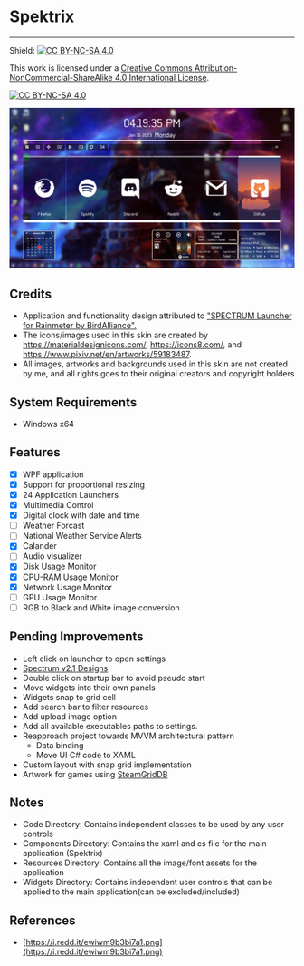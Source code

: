 # Spektrix
---

Shield: [![CC BY-NC-SA 4.0][cc-by-nc-sa-shield]][cc-by-nc-sa]

This work is licensed under a
[Creative Commons Attribution-NonCommercial-ShareAlike 4.0 International License][cc-by-nc-sa].

[![CC BY-NC-SA 4.0][cc-by-nc-sa-image]][cc-by-nc-sa]

[cc-by-nc-sa]: http://creativecommons.org/licenses/by-nc-sa/4.0/
[cc-by-nc-sa-image]: https://licensebuttons.net/l/by-nc-sa/4.0/88x31.png
[cc-by-nc-sa-shield]: https://img.shields.io/badge/License-CC%20BY--NC--SA%204.0-lightgrey.svg

![](https://github.com/josh-truong/Spektrix/blob/main/demo.png)

## Credits
 - Application and functionality design attributed to ["SPECTRUM Launcher for Rainmeter by BirdAlliance".](https://www.deviantart.com/birdalliance/art/SPECTRUM-Launcher-v3-for-Rainmeter-762183493)
 - The icons/images used in this skin are created by https://materialdesignicons.com/, https://icons8.com/, and https://www.pixiv.net/en/artworks/59183487.
 - All images, artworks and backgrounds used in this skin are not created by me, and all rights goes to their original creators and copyright holders

## System Requirements
- Windows x64

## Features
 - [x] WPF application
 - [x] Support for proportional resizing
 - [x] 24 Application Launchers
 - [x] Multimedia Control
 - [x] Digital clock with date and time
 - [ ] Weather Forcast
 - [ ] National Weather Service Alerts
 - [x] Calander
 - [ ] Audio visualizer
 - [x] Disk Usage Monitor
 - [x] CPU-RAM Usage Monitor
 - [x] Network Usage Monitor
 - [ ] GPU Usage Monitor
 - [ ] RGB to Black and White image conversion
 
## Pending Improvements
 - Left click on launcher to open settings
 - [Spectrum v2.1 Designs](https://www.deviantart.com/birdalliance/art/SPECTRUM-Launcher-v2-1-for-Rainmeter-747935537)
 - Double click on startup bar to avoid pseudo start
 - Move widgets into their own panels
 - Widgets snap to grid cell
 - Add search bar to filter resources
 - Add upload image option
 - Add all available executables paths to settings.
 - Reapproach project towards MVVM architectural pattern
   - Data binding
   - Move UI C# code to XAML
 - Custom layout with snap grid implementation
 - Artwork for games using [SteamGridDB](https://www.steamgriddb.com/)


## Notes
 - Code Directory: Contains independent classes to be used by any user controls
 - Components Directory: Contains the xaml and cs file for the main application (Spektrix)
 - Resources Directory: Contains all the image/font assets for the application
 - Widgets Directory: Contains independent user controls that can be applied to the main application(can be excluded/included)

## References
- [https://i.redd.it/ewiwm9b3bi7a1.png](https://i.redd.it/ewiwm9b3bi7a1.png)
